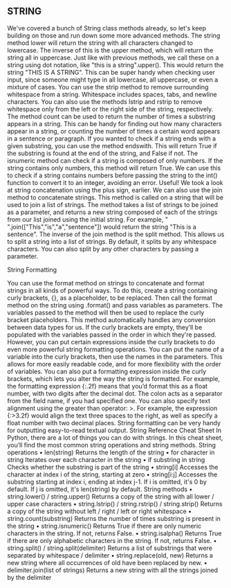 ## STRING

We've covered a bunch of String class methods already, so let's keep building on those and run down some more advanced methods.
The string method lower will return the string with all characters changed to lowercase. The inverse of this is the upper method, which will return the string all in uppercase. Just like with previous methods, we call these on a string using dot notation, like "this is a string".upper(). This would return the string "THIS IS A STRING". This can be super handy when checking user input, since someone might type in all lowercase, all uppercase, or even a mixture of cases.
You can use the strip method to remove surrounding whitespace from a string. Whitespace includes spaces, tabs, and newline characters. You can also use the methods  lstrip and rstrip to remove whitespace only from the left or the right side of the string, respectively.
The method count can be used to return the number of times a substring appears in a string. This can be handy for finding out how many characters appear in a string, or counting the number of times a certain word appears in a sentence or paragraph.
If you wanted to check if a string ends with a given substring, you can use the method endswith. This will return True if the substring is found at the end of the string, and False if not.
The isnumeric method can check if a string is composed of only numbers. If the string contains only numbers, this method will return True. We can use this to check if a string contains numbers before passing the string to the int() function to convert it to an integer, avoiding an error. Useful!
We took a look at string concatenation using the plus sign, earlier. We can also use the join method to concatenate strings. This method is called on a string that will be used to join a list of strings. The method takes a list of strings to be joined as a parameter, and returns a new string composed of each of the strings from our list joined using the initial string. For example, " ".join(["This","is","a","sentence"]) would return the string "This is a sentence".
The inverse of the join method is the split method. This allows us to split a string into a list of strings. By default, it splits by any whitespace characters. You can also split by any other characters by passing a parameter.

String Formatting
 
You can use the format method on strings to concatenate and format strings in all kinds of powerful ways. To do this, create a string containing curly brackets, {}, as a placeholder, to be replaced. Then call the format method on the string using .format() and pass variables as parameters. The variables passed to the method will then be used to replace the curly bracket placeholders. This method automatically handles any conversion between data types for us. 
If the curly brackets are empty, they’ll be populated with the variables passed in the order in which they're passed. However, you can put certain expressions inside the curly brackets to do even more powerful string formatting operations. You can put the name of a variable into the curly brackets, then use the names in the parameters. This allows for more easily readable code, and for more flexibility with the order of variables.
You can also put a formatting expression inside the curly brackets, which lets you alter the way the string is formatted. For example, the formatting expression {:.2f} means that you’d format this as a float number, with two digits after the decimal dot. The colon acts as a separator from the field name, if you had specified one. You can also specify text alignment using the greater than operator: >. For example, the expression {:>3.2f} would align the text three spaces to the right, as well as specify a float number with two decimal places. String formatting can be very handy for outputting easy-to-read textual output.
String Reference Cheat Sheet
In Python, there are a lot of things you can do with strings. In this cheat sheet, you’ll find the most common string operations and string methods.
String operations
•	len(string) Returns the length of the string
•	for character in string Iterates over each character in the string
•	if substring in string Checks whether the substring is part of the string
•	string[i] Accesses the character at index i of the string, starting at zero
•	string[i:j] Accesses the substring starting at index i, ending at index j-1. If i is omitted, it's 0 by default. If j is omitted, it's len(string) by default.
String methods
•	string.lower() / string.upper() Returns a copy of the string with all lower / upper case characters
•	string.lstrip() / string.rstrip() / string.strip() Returns a copy of the string without left / right / left or right whitespace
•	string.count(substring) Returns the number of times substring is present in the string
•	string.isnumeric() Returns True if there are only numeric characters in the string. If not, returns False.
•	string.isalpha() Returns True if there are only alphabetic characters in the string. If not, returns False.
•	string.split() / string.split(delimiter) Returns a list of substrings that were separated by whitespace / delimiter
•	string.replace(old, new) Returns a new string where all occurrences of old have been replaced by new.
•	delimiter.join(list of strings) Returns a new string with all the strings joined by the delimiter


